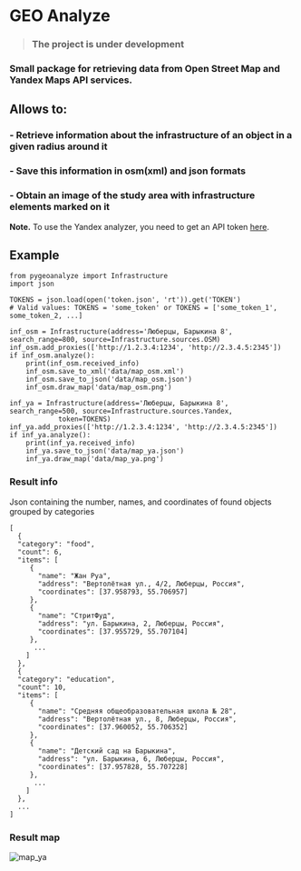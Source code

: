 
# GEO Analyze
> ### The project is under development

### Small package for retrieving data from Open Street Map and Yandex Maps API services.
## Allows to:
### - Retrieve information about the infrastructure of an object in a given radius around it
### - Save this information in osm(xml) and json formats
### - Obtain an image of the study area with infrastructure elements marked on it

**Note.** To use the Yandex analyzer, you need to get an API token [here](https://developer.tech.yandex.ru/services/12/).


## Example
    from pygeoanalyze import Infrastructure  
    import json  
      
    TOKENS = json.load(open('token.json', 'rt')).get('TOKEN')
    # Valid values: TOKENS = 'some_token' or TOKENS = ['some_token_1', some_token_2, ...]
      
    inf_osm = Infrastructure(address='Люберцы, Барыкина 8', search_range=800, source=Infrastructure.sources.OSM)
    inf_osm.add_proxies(['http://1.2.3.4:1234', 'http://2.3.4.5:2345'])
    if inf_osm.analyze():  
        print(inf_osm.received_info)  
        inf_osm.save_to_xml('data/map_osm.xml')  
        inf_osm.save_to_json('data/map_osm.json')  
        inf_osm.draw_map('data/map_osm.png')  
      
    inf_ya = Infrastructure(address='Люберцы, Барыкина 8', search_range=500, source=Infrastructure.sources.Yandex,
    			token=TOKENS)  
    inf_ya.add_proxies(['http://1.2.3.4:1234', 'http://2.3.4.5:2345'])
    if inf_ya.analyze():  
        print(inf_ya.received_info)  
        inf_ya.save_to_json('data/map_ya.json')  
        inf_ya.draw_map('data/map_ya.png')


		
### Result info
Json containing the number, names,  and coordinates of found objects grouped by categories

    [  
      {  
      "category": "food",  
      "count": 6,  
      "items": [  
         {  
           "name": "Жан Руа",  
           "address": "Вертолётная ул., 4/2, Люберцы, Россия",  
           "coordinates": [37.958793, 55.706957]  
         },  
         {  
           "name": "СтритФуд",  
           "address": "ул. Барыкина, 2, Люберцы, Россия",  
           "coordinates": [37.955729, 55.707104]  
         },  
	      ...  
        ]  
      },  
      {  
      "category": "education",  
      "count": 10,  
      "items": [  
         {  
           "name": "Средняя общеобразовательная школа № 28",  
           "address": "Вертолётная ул., 8, Люберцы, Россия",  
           "coordinates": [37.960052, 55.706352]  
         },  
	     {  
           "name": "Детский сад на Барыкина",  
           "address": "ул. Барыкина, 6, Люберцы, Россия",  
           "coordinates": [37.957828, 55.707228]  
         },  
	      ...  
        ]  
      },
      ...  
    ]

### Result map
![map_ya](https://user-images.githubusercontent.com/71232265/152334291-abd196b9-39d0-4daf-8574-e68fd56361ec.png)

